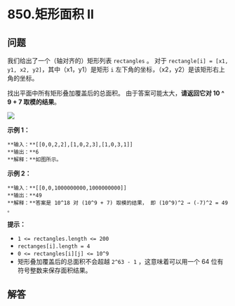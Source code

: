 # 850.矩形面积 II

## 问题

我们给出了一个（轴对齐的）矩形列表 `rectangles` 。 对于 `rectangle[i] = [x1, y1, x2, y2]`，其中（x1，y1）是矩形 `i` 左下角的坐标，（x2，y2）是该矩形右上角的坐标。

找出平面中所有矩形叠加覆盖后的总面积。 由于答案可能太大，**请返回它对 10 ^ 9 + 7 取模的结果**。

![](https://s3-lc-upload.s3.amazonaws.com/uploads/2018/06/06/rectangle_area_ii_pic.png)

**示例 1：**

```
**输入：**[[0,0,2,2],[1,0,2,3],[1,0,3,1]]
**输出：**6
**解释：**如图所示。

```

**示例 2：**

```
**输入：**[[0,0,1000000000,1000000000]]
**输出：**49
**解释：**答案是 10^18 对 (10^9 + 7) 取模的结果， 即 (10^9)^2 → (-7)^2 = 49 。

```

**提示：**

* `1 <= rectangles.length <= 200`
* `rectanges[i].length = 4`
* `0 <= rectangles[i][j] <= 10^9`
* 矩形叠加覆盖后的总面积不会超越 `2^63 - 1` ，这意味着可以用一个 64 位有符号整数来保存面积结果。



## 解答

